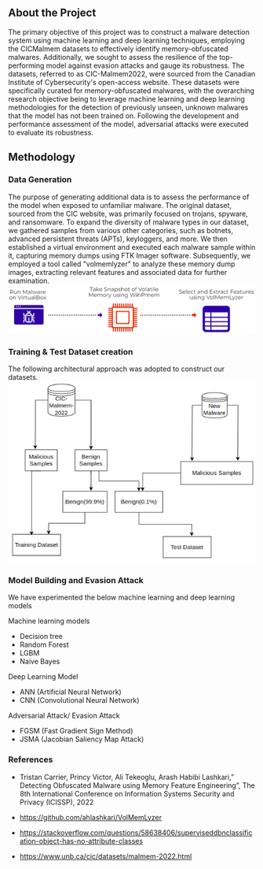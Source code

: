 ## About the Project
The primary objective of this project was to construct a malware detection system using machine learning and deep learning techniques, employing the CICMalmem datasets to effectively identify memory-obfuscated malwares. Additionally, we sought to assess the resilience of the top-performing model against evasion attacks and gauge its robustness. The datasets, referred to as CIC-Malmem2022, were sourced from the Canadian Institute of Cybersecurity's open-access website. These datasets were specifically curated for memory-obfuscated malwares, with the overarching research objective being to leverage machine learning and deep learning methodologies for the detection of previously unseen, unknown malwares that the model has not been trained on. Following the development and performance assessment of the model, adversarial attacks were executed to evaluate its robustness.

## Methodology
### Data Generation 
The purpose of generating additional data is to assess the performance of the model when exposed to unfamiliar malware. The original dataset, sourced from the CIC website, was primarily focused on trojans, spyware, and ransomware. To expand the diversity of malware types in our dataset, we gathered samples from various other categories, such as botnets, advanced persistent threats (APTs), keyloggers, and more. We then established a virtual environment and executed each malware sample within it, capturing memory dumps using FTK Imager software. Subsequently, we employed a tool called "volmemlyzer" to analyze these memory dump images, extracting relevant features and associated data for further examination.
![Screenshot width="10" height="10"](datasetgeneration.png)

### Training & Test Dataset creation
The following architectural approach was adopted to construct our datasets. 
![Screenshot width="10" height="10"](dataset1.png)

### Model Building and Evasion Attack
We have experimented the below machine learning and deep learning models

Machine learning models 
* Decision tree
* Random Forest
* LGBM
* Naive Bayes 

Deep Learning Model
* ANN (Artificial Neural Network)
* CNN (Convolutional Neural Network)

Adversarial Attack/ Evasion Attack
* FGSM (Fast Gradient Sign Method)
* JSMA (Jacobian Saliency Map Attack)

### References
* Tristan Carrier, Princy Victor, Ali Tekeoglu, Arash Habibi Lashkari,” Detecting Obfuscated Malware using Memory Feature Engineering”, The 8th International Conference on Information Systems Security and Privacy (ICISSP), 2022

* https://github.com/ahlashkari/VolMemLyzer
* https://stackoverflow.com/questions/58638406/superviseddbnclassification-object-has-no-attribute-classes
* https://www.unb.ca/cic/datasets/malmem-2022.html
